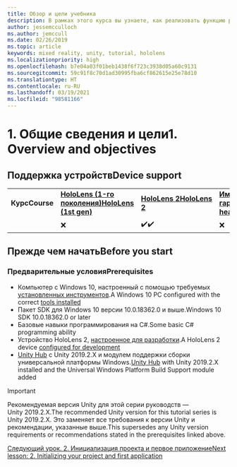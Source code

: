 ```yaml
---
title: Обзор и цели учебника
description: В рамках этого курса вы узнаете, как реализовать функцию распознавания лиц Azure в приложении смешанной реальности.
author: jessemcculloch
ms.author: jemccull
ms.date: 02/26/2019
ms.topic: article
keywords: mixed reality, unity, tutorial, hololens
ms.localizationpriority: high
ms.openlocfilehash: b7e04a03f01beb1438f6f723c3938d05a60c9131
ms.sourcegitcommit: 59c91f8c70d1ad30995fba6cf862615e25e78d10
ms.translationtype: HT
ms.contentlocale: ru-RU
ms.lasthandoff: 03/19/2021
ms.locfileid: "98581166"
---
```

# <a name="1-overview-and-objectives"></a><span data-ttu-id="d75e1-104">1. Общие сведения и цели</span><span class="sxs-lookup"><span data-stu-id="d75e1-104">1. Overview and objectives</span></span>

## <a name="device-support"></a><span data-ttu-id="d75e1-105">Поддержка устройств</span><span class="sxs-lookup"><span data-stu-id="d75e1-105">Device support</span></span>

<table>
    <colgroup>
    <col width="25%" />
    <col width="25%" />
    <col width="25%" />
    <col width="25%" />
    </colgroup>
    <tr>
        <td><span data-ttu-id="d75e1-106"><strong>Курс</strong></span><span class="sxs-lookup"><span data-stu-id="d75e1-106"><strong>Course</strong></span></span></td>
        <td><span data-ttu-id="d75e1-107"><a href="/hololens/hololens1-hardware"><strong>HoloLens (1-го поколения)</strong></a></span><span class="sxs-lookup"><span data-stu-id="d75e1-107"><a href="/hololens/hololens1-hardware"><strong>HoloLens (1st gen)</strong></a></span></span></td>
        <td><span data-ttu-id="d75e1-108"><a href="https://www.microsoft.com//hololens/hardware"><strong>HoloLens 2</strong></a></span><span class="sxs-lookup"><span data-stu-id="d75e1-108"><a href="https://www.microsoft.com//hololens/hardware"><strong>HoloLens 2</strong></a></span></span></td>
        <td><span data-ttu-id="d75e1-109"><a href="../../../discover/immersive-headset-hardware-details.md"><strong>Иммерсивные гарнитуры</strong></a></span><span class="sxs-lookup"><span data-stu-id="d75e1-109"><a href="../../../discover/immersive-headset-hardware-details.md"><strong>Immersive headsets</strong></a></span></span></td>
    </tr>
     <tr>
        <td></td>
        <td>❌</td>
        <td><span data-ttu-id="d75e1-110">✔️</span><span class="sxs-lookup"><span data-stu-id="d75e1-110">✔️</span></span></td>
        <td>❌</td>
    </tr>
</table>

## <a name="before-you-start"></a><span data-ttu-id="d75e1-111">Прежде чем начать</span><span class="sxs-lookup"><span data-stu-id="d75e1-111">Before you start</span></span>

### <a name="prerequisites"></a><span data-ttu-id="d75e1-112">Предварительные условия</span><span class="sxs-lookup"><span data-stu-id="d75e1-112">Prerequisites</span></span>

* <span data-ttu-id="d75e1-113">Компьютер с Windows 10, настроенный с помощью требуемых [установленных инструментов](../../install-the-tools.md).</span><span class="sxs-lookup"><span data-stu-id="d75e1-113">A Windows 10 PC configured with the correct [tools installed](../../install-the-tools.md)</span></span>
* <span data-ttu-id="d75e1-114">Пакет SDK для Windows 10 версии 10.0.18362.0 и выше.</span><span class="sxs-lookup"><span data-stu-id="d75e1-114">Windows 10 SDK 10.0.18362.0 or later</span></span>
* <span data-ttu-id="d75e1-115">Базовые навыки программирования на C#.</span><span class="sxs-lookup"><span data-stu-id="d75e1-115">Some basic C# programming ability</span></span>
* <span data-ttu-id="d75e1-116">Устройство HoloLens 2, [настроенное для разработки](../../platform-capabilities-and-apis/using-visual-studio.md#enabling-developer-mode).</span><span class="sxs-lookup"><span data-stu-id="d75e1-116">A HoloLens 2 device [configured for development](../../platform-capabilities-and-apis/using-visual-studio.md#enabling-developer-mode)</span></span>
* <span data-ttu-id="d75e1-117"><a href="https://docs.unity3d.com/Manual/GettingStartedInstallingHub.html" target="_blank">Unity Hub</a> с Unity 2019.2.X и модулем поддержки сборки универсальной платформы Windows.</span><span class="sxs-lookup"><span data-stu-id="d75e1-117"><a href="https://docs.unity3d.com/Manual/GettingStartedInstallingHub.html" target="_blank">Unity Hub</a> with Unity 2019.2.X installed and the Universal Windows Platform Build Support module added</span></span>

> [!IMPORTANT]
> <span data-ttu-id="d75e1-118">Рекомендуемая версия Unity для этой серии руководств — Unity 2019.2.X.</span><span class="sxs-lookup"><span data-stu-id="d75e1-118">The recommended Unity version for this tutorial series is Unity 2019.2.X.</span></span> <span data-ttu-id="d75e1-119">Это заменяет все требования к версии Unity и рекомендации, указанные выше.</span><span class="sxs-lookup"><span data-stu-id="d75e1-119">This supersedes any Unity version requirements or recommendations stated in the prerequisites linked above.</span></span>

[<span data-ttu-id="d75e1-120">Следующий урок. 2. Инициализация проекта и первое приложение</span><span class="sxs-lookup"><span data-stu-id="d75e1-120">Next lesson: 2. Initializing your project and first application</span></span>](./mr-learning-base-02.md)